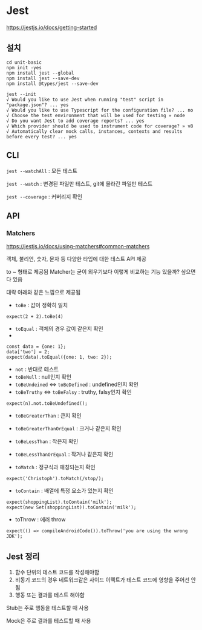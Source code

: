 # Jest

https://jestjs.io/docs/getting-started

## 설치

```
cd unit-basic
npm init -yes
npm install jest --global
npm install jest --save-dev
npm install @types/jest --save-dev
```

```
jest --init
√ Would you like to use Jest when running "test" script in "package.json"? ... yes
√ Would you like to use Typescript for the configuration file? ... no
√ Choose the test environment that will be used for testing » node
√ Do you want Jest to add coverage reports? ... yes
√ Which provider should be used to instrument code for coverage? » v8
√ Automatically clear mock calls, instances, contexts and results before every test? ... yes
```

## CLI

`jest --watchAll` : 모든 테스트

`jest --watch` : 변경된 파일만 테스트, git에 올라간 파일만 테스트

`jest --coverage` : 커버리지 확인

## API

### Matchers

https://jestjs.io/docs/using-matchers#common-matchers

객체, 불리언, 숫자, 문자 등 다양한 타입에 대한 테스트 API 제공

to ~ 형태로 제공됨 Matcher는 굳이 외우기보다 이렇게 비교하는 기능 있을까? 싶으면 다 있음

대략 아래와 같은 느낌으로 제공됨

- `toBe` : 값이 정확히 일치

`expect(2 + 2).toBe(4)`

- `toEqual` : 객체의 경우 값이 같은지 확인
-

```
const data = {one: 1};
data['two'] = 2;
expect(data).toEqual({one: 1, two: 2});
```

- `not` : 반대로 테스트
- `toBeNull` : null인지 확인
- `toBeUndeined` <=> `toBeDefined` : undefined인지 확인
- `toBeTruthy` <=> `toBeFalsy` : truthy, falsy인지 확인

`expect(n).not.toBeUndefined();`

- `toBeGreaterThan` : 큰지 확인
- `toBeGreaterThanOrEqual` : 크거나 같은지 확인
- `toBeLessThan` : 작은지 확인
- `toBeLessThanOrEqual` : 작거나 같은지 확인

- `toMatch` : 정규식과 매칭되는지 확인

`expect('Christoph').toMatch(/stop/);`

- `toContain` : 배열에 특정 요소가 있는지 확인

```
expect(shoppingList).toContain('milk');
expect(new Set(shoppingList)).toContain('milk');
```

- toThrow : 에러 throw

`expect(() => compileAndroidCode()).toThrow('you are using the wrong JDK');`

## Jest 정리

1. 함수 단위의 테스트 코드를 작성해야함
2. 비동기 코드의 경우 네트워크같은 사이드 이펙트가 테스트 코드에 영향을 주어선 안됨
3. 행동 또는 결과를 테스트 해야함

Stub는 주로 행동을 테스트할 때 사용

Mock은 주로 결과를 테스트할 때 사용
